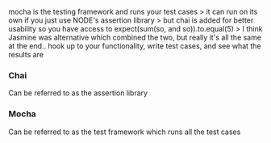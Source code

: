mocha is the testing framework and runs your test cases > it can run on its own if you just use NODE's assertion library > but chai is added for better usability so you have access to expect(sum(so, and so)).to.equal(5) > I think Jasmine was alternative which combined the two, but really it's all the same at the end.. hook up to your functionality, write test cases, and see what the results are

### Chai
Can be referred to as the assertion library

### Mocha
Can be referred to as the test framework which runs all the test cases